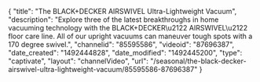 {
    "title": "The BLACK+DECKER AIRSWIVEL Ultra-Lightweight Vacuum",
    "description": "Explore three of the latest breakthroughs in home vacuuming technology with the BLACK+DECKER\u2122 AIRSWIVEL\u2122 floor care line. All of our upright vacuums can maneuver tough spots with a 170 degree swivel.",
    "channelid": "85595586",
    "videoid": "87696387",
    "date_created": "1492444828",
    "date_modified": "1492445200",
    "type": "captivate",
    "layout": "channelVideo",
    "url": "\/seasonal\/the-black-decker-airswivel-ultra-lightweight-vacuum\/85595586-87696387"
}